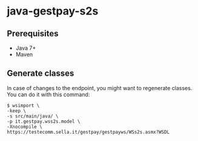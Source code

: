 # java-gestpay-s2s

## Prerequisites

- Java 7+
- Maven

## Generate classes

In case of changes to the endpoint, you might want to regenerate classes. You can do it with this command:

  ```terminal
  $ wsimport \
  -keep \
  -s src/main/java/ \
  -p it.gestpay.wss2s.model \
  -Xnocompile \
  https://testecomm.sella.it/gestpay/gestpayws/WSs2s.asmx?WSDL
  ```

